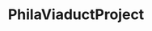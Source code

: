 ---
pid: pt318
title: PhilaViaductProject
location_transcription: Viaduct (renovate the whole thing!)
coordinates: "[-75.157408, 39.958592]"
zipcode: '19148'
gen_neighborhood: South Philadelphia
neighborhood: Whitman,Pennsport,South Philadelphia
outside_phl: 
age: '29'
age_range: 20-29
instagram: 
image_file_name: pt_318.jpg
proposal_transcription: Renovate/Reopen the entire viaduct - have spaces & parks to
  walk around, have sections of the viaduct feature different neighborhoods of Philly.
  Have an area to feature local artists work like an outdoor gallery that's constantly
  changing.
topic: Environment,Neighborhoods
topic_summary: 0, 0, 0, 0
type: Infrastructure,Space,Park
keywords_other: gallery, viaduct, reading viaduct, park, space, artist
credit: Kerry
image_labels: 
twitter: 
facebook: 
permalink: "/monuments/pt318/"
layout: item-page
---